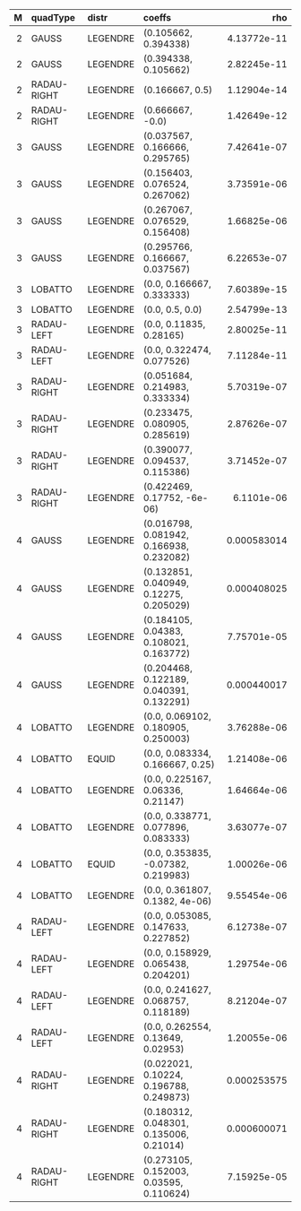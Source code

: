 |   M | quadType    | distr    | coeffs                                   |         rho |
|----:|:------------|:---------|:-----------------------------------------|------------:|
|   2 | GAUSS       | LEGENDRE | (0.105662, 0.394338)                     | 4.13772e-11 |
|   2 | GAUSS       | LEGENDRE | (0.394338, 0.105662)                     | 2.82245e-11 |
|   2 | RADAU-RIGHT | LEGENDRE | (0.166667, 0.5)                          | 1.12904e-14 |
|   2 | RADAU-RIGHT | LEGENDRE | (0.666667, -0.0)                         | 1.42649e-12 |
|   3 | GAUSS       | LEGENDRE | (0.037567, 0.166666, 0.295765)           | 7.42641e-07 |
|   3 | GAUSS       | LEGENDRE | (0.156403, 0.076524, 0.267062)           | 3.73591e-06 |
|   3 | GAUSS       | LEGENDRE | (0.267067, 0.076529, 0.156408)           | 1.66825e-06 |
|   3 | GAUSS       | LEGENDRE | (0.295766, 0.166667, 0.037567)           | 6.22653e-07 |
|   3 | LOBATTO     | LEGENDRE | (0.0, 0.166667, 0.333333)                | 7.60389e-15 |
|   3 | LOBATTO     | LEGENDRE | (0.0, 0.5, 0.0)                          | 2.54799e-13 |
|   3 | RADAU-LEFT  | LEGENDRE | (0.0, 0.11835, 0.28165)                  | 2.80025e-11 |
|   3 | RADAU-LEFT  | LEGENDRE | (0.0, 0.322474, 0.077526)                | 7.11284e-11 |
|   3 | RADAU-RIGHT | LEGENDRE | (0.051684, 0.214983, 0.333334)           | 5.70319e-07 |
|   3 | RADAU-RIGHT | LEGENDRE | (0.233475, 0.080905, 0.285619)           | 2.87626e-07 |
|   3 | RADAU-RIGHT | LEGENDRE | (0.390077, 0.094537, 0.115386)           | 3.71452e-07 |
|   3 | RADAU-RIGHT | LEGENDRE | (0.422469, 0.17752, -6e-06)              | 6.1101e-06  |
|   4 | GAUSS       | LEGENDRE | (0.016798, 0.081942, 0.166938, 0.232082) | 0.000583014 |
|   4 | GAUSS       | LEGENDRE | (0.132851, 0.040949, 0.12275, 0.205029)  | 0.000408025 |
|   4 | GAUSS       | LEGENDRE | (0.184105, 0.04383, 0.108021, 0.163772)  | 7.75701e-05 |
|   4 | GAUSS       | LEGENDRE | (0.204468, 0.122189, 0.040391, 0.132291) | 0.000440017 |
|   4 | LOBATTO     | LEGENDRE | (0.0, 0.069102, 0.180905, 0.250003)      | 3.76288e-06 |
|   4 | LOBATTO     | EQUID    | (0.0, 0.083334, 0.166667, 0.25)          | 1.21408e-06 |
|   4 | LOBATTO     | LEGENDRE | (0.0, 0.225167, 0.06336, 0.21147)        | 1.64664e-06 |
|   4 | LOBATTO     | LEGENDRE | (0.0, 0.338771, 0.077896, 0.083333)      | 3.63077e-07 |
|   4 | LOBATTO     | EQUID    | (0.0, 0.353835, -0.07382, 0.219983)      | 1.00026e-06 |
|   4 | LOBATTO     | LEGENDRE | (0.0, 0.361807, 0.1382, 4e-06)           | 9.55454e-06 |
|   4 | RADAU-LEFT  | LEGENDRE | (0.0, 0.053085, 0.147633, 0.227852)      | 6.12738e-07 |
|   4 | RADAU-LEFT  | LEGENDRE | (0.0, 0.158929, 0.065438, 0.204201)      | 1.29754e-06 |
|   4 | RADAU-LEFT  | LEGENDRE | (0.0, 0.241627, 0.068757, 0.118189)      | 8.21204e-07 |
|   4 | RADAU-LEFT  | LEGENDRE | (0.0, 0.262554, 0.13649, 0.02953)        | 1.20055e-06 |
|   4 | RADAU-RIGHT | LEGENDRE | (0.022021, 0.10224, 0.196788, 0.249873)  | 0.000253575 |
|   4 | RADAU-RIGHT | LEGENDRE | (0.180312, 0.048301, 0.135006, 0.21014)  | 0.000600071 |
|   4 | RADAU-RIGHT | LEGENDRE | (0.273105, 0.152003, 0.03595, 0.110624)  | 7.15925e-05 |